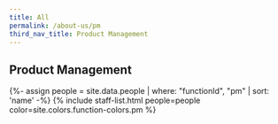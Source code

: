 ```yaml
---
title: All
permalink: /about-us/pm
third_nav_title: Product Management
---
```


## **Product Management**

{%- assign people = site.data.people | where: "functionId", "pm" | sort: 'name' -%}
{% include staff-list.html people=people color=site.colors.function-colors.pm %}
